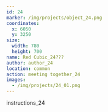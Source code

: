 ```yaml
---
id: 24
marker: /img/projects/object_24.png
coordinates:
  x: 6050
  y: 3250
size:
  width: 780
  height: 700
name: Red Cubic_24???
author: author_24
location: common
action: meeting together_24
images:
  - /img/projects/24_01.png
---
```


instructions_24
